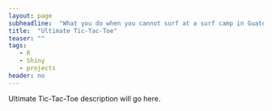 ```yaml
---
layout: page
subheadline:  "What you do when you cannot surf at a surf camp in Guatemala"
title:  "Ultimate Tic-Tac-Toe"
teaser: ""
tags:
   - R
   - Shiny
   - projects
header: no
---
```


Ultimate Tic-Tac-Toe description will go here.
